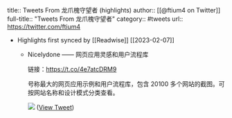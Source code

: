 title:: Tweets From 龙爪槐守望者 (highlights)
author:: [[@ftium4 on Twitter]]
full-title:: "Tweets From 龙爪槐守望者"
category:: #tweets
url:: https://twitter.com/ftium4

- Highlights first synced by [[Readwise]] [[2023-02-07]]
	- Nicelydone —— 网页应用灵感和用户流程库
	  
	  链接：https://t.co/4e7atcDRM9
	  
	  号称最大的网页应用示例和用户流程库，包含 20100 多个网站的截图。可按网站名称和设计模式分类查看。 
	  
	  ![](https://pbs.twimg.com/media/FXUCbOsUcAAduw6.jpg) ([View Tweet](https://twitter.com/ftium4/status/1546144729129029632))